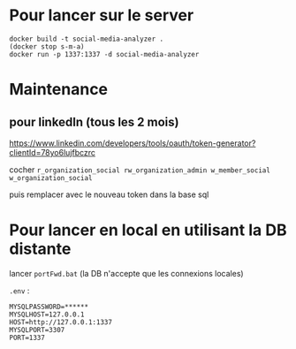 # Pour lancer sur le server
```
docker build -t social-media-analyzer .
(docker stop s-m-a)
docker run -p 1337:1337 -d social-media-analyzer
```

# Maintenance
## pour linkedIn (tous les 2 mois)
https://www.linkedin.com/developers/tools/oauth/token-generator?clientId=78yo6lujfbczrc

cocher `r_organization_social rw_organization_admin w_member_social w_organization_social`

puis remplacer avec le nouveau token dans la base sql

# Pour lancer en local en utilisant la DB distante
lancer `portFwd.bat` (la DB n'accepte que les connexions locales)

`.env` :
```
MYSQLPASSWORD=******
MYSQLHOST=127.0.0.1
HOST=http://127.0.0.1:1337
MYSQLPORT=3307
PORT=1337
```